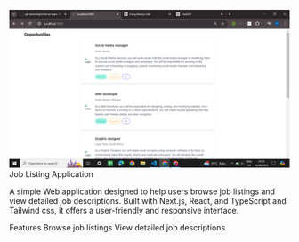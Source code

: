 ![alt text](image.png)
Job Listing Application

A simple Web application designed to help users browse job listings and view detailed job descriptions. Built with Next.js, React, and TypeScript and Tailwind css, it offers a user-friendly and responsive interface.

Features
Browse job listings
View detailed job descriptions
